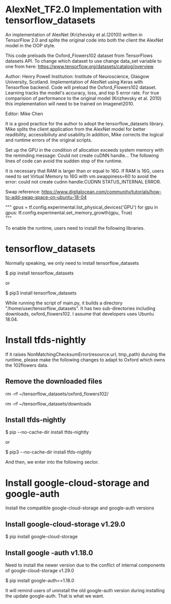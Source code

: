 # AlexNet_TF2.0 Implementation with tensorflow_datasets

An implementation of AlexNet (Krizhevsky et al.(2010)) written in TensorFlow 2.0 and splite the original code
into both the client the AlexNet model in the OOP style.

This code preloads the Oxford_Flowers102 dataset from TensorFlows datasets API. To change which dataset to use
change data_set variable to one from here: https://www.tensorflow.org/datasets/catalog/overview

Author: Henry Powell
Institution: Institute of Neuroscience, Glasgow University, Scotland.
Implementation of AlexNet using Keras with Tensorflow backend. Code will preload the Oxford_Flowers102 dataset.
Learning tracks the model's accuracy, loss, and top 5 error rate. For true comparision of performance to the 
original model (Krizhevsky et al. 2010) this implementation will need to be trained on Imagenet2010.

Editor: Mike Chen

It is a good practice for the author to adopt the tensorflow_datasets library. Mike splits the client application 
from the AlexNet model for better readibility, accessibiliuty and usability.In addition, Mike corrects the logical 
and runtime errors of the original scripts. 

Set up the GPU in the condition of allocation exceeds system memory with the reminding message: Could not create 
cuDNN handle... The following lines of code can avoid the sudden stop of the runtime. 

It is necessary that RAM is larger than or equal to 16G. If RAM is 16G, users need to set Virtual Memory to 16G 
with vm.swappiness=60 to avoid the error: could not create cudnn handle:CUDNN STATUS_INTERNAL ERROR. 

Swap reference: 
https://www.digitalocean.com/community/tutorials/how-to-add-swap-space-on-ubuntu-18-04

"""
gpus = tf.config.experimental.list_physical_devices('GPU')
for gpu in gpus:
    tf.config.experimental.set_memory_growth(gpu, True)   
"""

To enable the runtime, users need to install the following libraries. 


# tensorflow_datasets

Normally speaking, we only need to install tensorflow_datasets

$ pip install tensorflow_datasets

or 

$ pip3 install tensorflow_datasets

While running the script of main.py, it builds a directory "/home/user/tensorflow_datasets". It has two sub-directories 
including downloads, oxford_flowers102. I assume that developers uses Ubuntu 18.04. 


# Install tfds-nightly

If it raises NonMatchingChecksumError(resource.url, tmp_path) duruing the runtime, please make the following changes to 
adapt to Oxford which owns the 102flowers data. 

## Remove the downloaded files

rm -rf ~/tensorflow_datasets/oxford_flowers102/

rm -rf ~/tensorflow_datasets/downloads

## Install tfds-nightly

$ pip --no-cache-dir install tfds-nightly

or 

$ pip3 --no-cache-dir install tfds-nightly

And then, we enter into the following sector. 


# Install google-cloud-storage and google-auth

Install the compatible google-cloud-storage and google-auth versions

## Install google-cloud-storage v1.29.0

$ pip install google-cloud-storage

## Install google -auth v1.18.0 

Need to install the newer version due to the conflict of internal components of google-cloud-storage v1.29.0

$ pip install google-auth==1.18.0

It will remind users of uninstall the old google-auth version during installing
the update google-auth. That is what we want.



